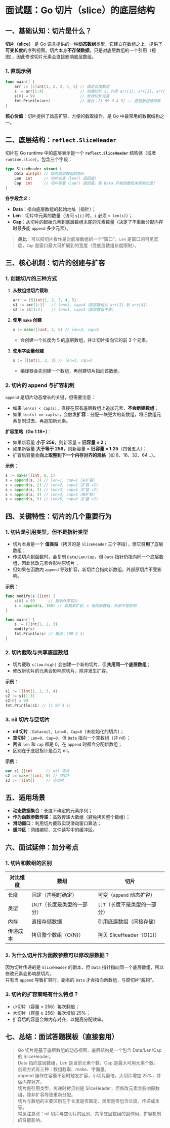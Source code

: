 # 面试题：Go 切片（slice）的底层结构

## 一、基础认知：切片是什么？
**切片（slice）** 是 Go 语言提供的一种**动态数组**类型，它建立在数组之上，提供了**可变长度**的序列视图。切片本身**不存储数据**，只是对底层数组的一个引用（视图），因此修改切片元素会直接影响底层数组。

### 1. 直观示例
```go
func main() {
    arr := [5]int{1, 2, 3, 4, 5} // 固定长度数组
    s := arr[1:4]                // 创建切片 s，引用 arr[1], arr[2], arr[3]
    s[0] = 99                    // 修改切片元素
    fmt.Println(arr)             // 输出：[1 99 3 4 5] —— 底层数组被修改
}
```
**核心价值**：切片提供了动态扩容、方便的截取操作，是 Go 中最常用的数据结构之一。



## 二、底层结构：`reflect.SliceHeader`
切片在 Go  runtime 中的底层表示是一个 **`reflect.SliceHeader`** 结构体（或者 `runtime.slice`），包含三个字段：

```go
type SliceHeader struct {
    Data uintptr // 指向底层数组的指针
    Len  int     // 切片长度（len() 返回值）
    Cap  int     // 切片容量（cap() 返回值，即 Data 开始到数组末尾的长度）
}
```

**各字段含义**：
- **Data**：指向底层数组的起始地址（指针）；
- **Len**：切片中元素的数量（访问 `s[i]` 时，`i` 必须 `< len(s)`）；
- **Cap**：从切片的起始元素到底层数组末尾的元素数量（决定了不重新分配内存时最多能 `append` 多少元素）。

> **类比**：可以把切片看作是对底层数组的一个“窗口”，`Len` 是窗口的可见宽度，`Cap` 是窗口最大可扩展到的宽度（受底层数组长度限制）。



## 三、核心机制：切片的创建与扩容

### 1. 创建切片的三种方式
1. **从数组或切片截取**  
   ```go
   arr := [5]int{1, 2, 3, 4, 5}
   s1 := arr[1:3]   // len=2, cap=4（底层数组从 arr[1] 到 arr[4]）
   s2 := s1[1:2]    // len=1, cap=3（底层数组不变）
   ```

2. **使用 `make` 创建**  
   ```go
   s := make([]int, 3, 5) // len=3, cap=5
   ```
   - 会创建一个长度为 5 的底层数组，并让切片指向它的前 3 个元素。

3. **使用字面量创建**  
   ```go
   s := []int{1, 2, 3} // len=3, cap=3
   ```
   - 编译器会先创建一个数组，再创建切片指向该数组。



### 2. 切片的 append 与扩容机制
`append` 是切片动态增长的关键，但需要注意：
- 如果 `len(s) < cap(s)`，直接在原有底层数组上追加元素，**不会新建数组**；
- 如果 `len(s) == cap(s)`，会触发**扩容**：分配一块更大的新数组，将旧数组元素复制过去，再追加新元素。

**扩容策略（Go 1.18+）**：
- 如果新容量 **小于 256**，则新容量 = **旧容量 × 2**；
- 如果新容量 **大于等于 256**，则新容量 = **旧容量 × 1.25**（四舍五入）；
- 扩容后容量会**向上取整到下一个内存对齐的规格**（如 8、16、32、64...）。

**示例**：
```go
s := make([]int, 0, 1)
s = append(s, 1) // len=1, cap=1（未扩容）
s = append(s, 2) // len=2, cap=2（扩容 ×2）
s = append(s, 3) // len=3, cap=4（扩容 ×2）
s = append(s, 4) // len=4, cap=4（未扩容）
s = append(s, 5) // len=5, cap=8（扩容 ×2）
```



## 四、关键特性：切片的几个重要行为

### 1. 切片是引用类型，但不是指针类型
- 切片本身是一个 **值类型**（拷贝的是 `SliceHeader` 三个字段），但它**引用**了底层数组；
- 传递切片到函数时，会复制 `Data/Len/Cap`，但 `Data` 指针仍指向同一个底层数组，因此修改元素会影响原切片；
- 但如果在函数内 `append` 导致扩容，新切片会指向新数组，外部原切片不受影响。

**示例**：
```go
func modify(s []int) {
    s[0] = 99      // 影响外部切片
    s = append(s, 100) // 若触发扩容，s 指向新数组，外部不受影响
}

func main() {
    s := []int{1, 2, 3}
    modify(s)
    fmt.Println(s) // 输出：[99 2 3]
}
```


### 2. 切片截取与共享底层数组
- 切片截取 `s[low:high]` 会创建一个新的切片，但**共用同一个底层数组**；
- 修改新切片的元素会影响原切片，除非发生扩容。

**示例**：
```go
s1 := []int{1, 2, 3, 4}
s2 := s1[1:3]
s2[0] = 99
fmt.Println(s1) // [1 99 3 4]
```



### 3. nil 切片与空切片
- **nil 切片**：`Data=nil, Len=0, Cap=0`（未初始化的切片）；
- **空切片**：`Len=0, Cap=0`，但 `Data` 指向一个空数组（非 nil）；
- 两者 `len` 和 `cap` 都是 0，在 `append` 时都会分配新数组；
- 区别在于底层指针是否为 nil。

**示例**：
```go
var s1 []int      // nil 切片
s2 := make([]int, 0) // 空切片
s3 := []int{}     // 空切片
```



## 五、适用场景
- **动态数据集合**：长度不确定的元素序列；
- **作为函数参数传递**：高效传递大数组（避免拷贝整个数组）；
- **滑动窗口**：利用切片截取实现滑动窗口算法；
- **缓冲区**：网络编程、文件读写中的缓冲区。



## 六、面试延伸：加分考点

### 1. 切片和数组的区别
| 对比维度 | 数组 | 切片 |
|----------|------|------|
| 长度 | 固定（声明时确定） | 可变（`append` 动态扩容） |
| 类型 | `[N]T`（长度是类型的一部分） | `[]T`（长度不是类型的一部分） |
| 内存 | 直接存储数据 | 引用底层数组（间接存储） |
| 传递成本 | 拷贝整个数组（O(N)） | 拷贝 SliceHeader（O(1)） |



### 2. 为什么切片作为函数参数可以修改原数据？
因为切片传递的是 `SliceHeader` 的副本，但 `Data` 指针指向同一个底层数组，所以修改元素会影响原切片。  
只有当 `append` 导致扩容时，副本的 `Data` 才会指向新数组，与原切片“脱钩”。


### 3. 切片的扩容策略有什么特点？
- 小切片（容量 < 256）每次翻倍；
- 大切片（容量 ≥ 256）每次增加 25%；
- 扩容后的容量会做内存对齐，以提高分配效率。


## 七、总结：面试答题模板（直接套用）
> Go 切片是基于底层数组的动态视图，底层结构是一个包含 Data/Len/Cap 的 SliceHeader。  
> Data 指向底层数组，Len 是当前元素个数，Cap 是最大可用元素个数。  
> 创建方式有三种：数组截取、make、字面量。  
> append 操作在容量不足时触发扩容，小切片翻倍，大切片增加 25%，并做内存对齐。  
> 切片是引用类型，传递时拷贝的是 SliceHeader，但修改元素会影响原数组，除非扩容导致重新分配。  
> 切片与数组的主要区别在于长度是否固定、类型是否包含长度、传递成本等。  
> 常见注意点：nil 切片与空切片的区别、共享底层数组的副作用、扩容机制的性能影响。
